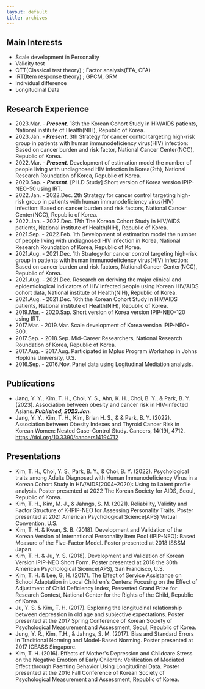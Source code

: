 ```yaml
---
layout: default
title: archives
---
```

  
  
## **Main Interests**
* Scale development in Personality  
* Validity test
* CTT(Classical test theory) ; Factor analysis(EFA, CFA) 
* IRT(Item response theory) ; GPCM, GRM
* Individual difference
* Longitudinal Data
  
  
## **Research Experience**
*  2023.Mar. - ***Present***. 18th the Korean Cohort Study in HIV/AIDS patients, National institute of Health(NIH), Republic of Korea.
*  2023.Jan. - ***Present***. 3th Strategy for cancer control targeting high-risk group in patients with human immunodeficiency virus(HIV) infection: Based on cancer burden and risk factor, National Cancer Center(NCC), Republic of Korea.
*  2022.Mar. - ***Present***. Development of estimation model the number of people living with undiagnosed HIV infection in Korea(2th), National Research Roundation of Korea, Republic of Korea. 
*  2020.Sap. - ***Present***. [PH.D Study] Short version of Korea version IPIP-NEO-50 using IRT.
*  2022.Jan. - 2022.Dec. 2th Strategy for cancer control targeting high-risk group in patients with human immunodeficiency virus(HIV) infection: Based on cancer burden and risk factors, National Cancer Center(NCC), Republic of Korea.
*  2022.Jan. - 2022.Dec. 17th The Korean Cohort Study in HIV/AIDS patients, National institute of Health(NIH), Republic of Korea.
*  2021.Sep. - 2022.Feb. 1th Development of estimation model the number of people living with undiagnosed HIV infection in Korea, National Research Roundation of Korea, Republic of Korea.
*  2021.Aug. - 2021.Dec. 1th Strategy for cancer control targeting high-risk group in patients with human immunodeficiency virus(HIV) infection: Based on cancer burden and risk factors, National Cancer Center(NCC), Republic of Korea.
*  2021.Aug. - 2021.Dec. Research on deriving the major clinical and epidemiological indicators of HIV infected people using Korean HIV/AIDS cohort data, National institute of Health(NIH), Republic of Korea.
*  2021.Aug. - 2021.Dec. 16th the Korean Cohort Study in HIV/AIDS patients, National institute of Health(NIH), Republic of Korea.
*  2019.Mar. - 2020.Sap. Short version of Korea version IPIP-NEO-120 using IRT.
*  2017.Mar. - 2019.Mar. Scale development of Korea version IPIP-NEO-300.
*  2017.Sep. - 2018.Sep. Mid-Career Researchers, National Research Roundation of Korea, Republic of Korea. 
*  2017.Aug. - 2017.Aug. Participated in Mplus Program Workshop in Johns Hopkins University, U.S. 
*  2016.Sep. - 2016.Nov. Panel data using Logitudinal Mediation analysis.

## **Publications** 
* Jang, Y. Y., Kim, T. H., Choi, Y. S., Ahn, K. H., Choi, B. Y., & Park, B. Y. (2023). Association between obesity and cancer risk in HIV-infected Asians. ***Published, 2023.Jan.***
* Jang, Y. Y., Kim, T. H., Kim, Brian H. S., & & Park, B. Y. (2022). Association between Obesity Indexes and Thyroid Cancer Risk in Korean Women: Nested Case–Control Study. Cancers, 14(19), 4712. https://doi.org/10.3390/cancers14194712
  
## **Presentations** 
* Kim, T. H., Choi, Y. S., Park, B. Y., & Choi, B. Y. (2022). Psychological traits among Adults Diagnosed with Human Immunodeficiency Virus in a Korean Cohort Study in HIV/AIDS(2004–2020): Using to Latent profile analysis. Poster presented at 2022 The Korean Society for AIDS, Seoul, Republic of Korea.
* Kim, T. H., Kim, M. J., & Jahngs, S. M. (2021). Reliability, Validity and Factor Structure of K-IPIP-NEO for Assessing Personality Traits. Poster presented at 2021 American Psychological Science(APS) Virtual Convention, U.S.
* Kim, T. H. & Kwan, S. B. (2018). Development and Validation of the Korean Version of International Personality Item Pool (IPIP-NEO): Based Measure of the Five-Factor Model. Poster presented at 2018 ISSSM Japan.
* Kim, T. H. & Ju, Y. S. (2018). Development and Validation of Korean Version IPIP-NEO Short Form. Poster presented at 2018 the 30th American Psychological Sicence(APS), San Francisco, U.S.
* Kim, T. H. & Lee, G, H. (2017). The Effect of Service Assistance on School Adaptation in Local Children's Centers: Focusing on the Effect of Adjustment of Child Deficiency Index, Presented Grand Prize for Research Contest, National Center for the Rights of the Child, Republic of Korea. 
* Ju, Y. S. & Kim, T. H. (2017). Exploring the longitudinal relationship between depression in old age and subjective expectations. Poster presented at the 2017 Spring Conference of Korean Society of Psychological Measurement and Assessment, Seoul, Republic of Korea.
* Jung, Y. R., Kim, T.H., & Jahngs, S. M. (2017). Bias and Standard Errors in Traditional Norming and Model-Based Norming. Poster presented at 2017 ICEASS Singapore.
* Kim, T. H. (2016). Effects of Mother's Depression and Childcare Stress on the Negative Emotion of Early Children: Verification of Mediated Effect through Paenting Behavior Using Longitudinal Data. Poster presented at the 2016 Fall Conference of Korean Society of Psychological Measurement and Assessment, Republic of Korea.

